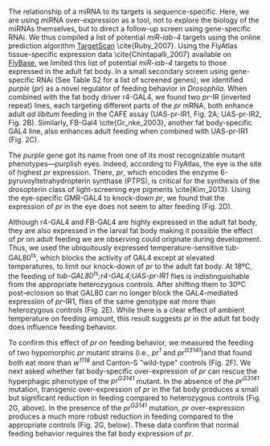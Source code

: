 The relationship of a miRNA to its targets is sequence-specific.
Here, we are using miRNA over-expression as a tool, not to explore the biology of the miRNAs themselves, but to direct a follow-up screen using gene-specific RNAi.
We thus compiled a list of potential _miR-iab-4_ targets using the online prediction algorithm [TargetScan](http://www.targetscan.org/fly_12/) \cite{Ruby_2007}.
Using the FlyAtlas tissue-specific expression data \cite{Chintapalli_2007} available on [FlyBase](http://flybase.org), we limited this list of potential _miR-iab-4_ targets to those expressed in the adult fat body.
In a small secondary screen using gene-specific RNAi (See Table S2 for a list of screened genes), we identified _purple_ (_pr_) as a novel regulator of feeding behavior in _Drosophila_.
When combined with the fat body driver r4-GAL4, we found two _pr_-IR (inverted repeat) lines, each targeting different parts of the _pr_ mRNA, both enhance adult _ad libitum_ feeding in the CAFE assay (UAS-pr-IR1, Fig. 2A; UAS-pr-IR2, Fig. 2B).
Similarly, FB-Gal4 \cite{Gr_nke_2003}, another fat body-specific GAL4 line, also enhances adult feeding when combined with UAS-pr-IR1 (Fig. 2C).

The _purple_ gene got its name from one of its most recognizable mutant phenotypes—purplish eyes.
Indeed, according to FlyAtlas, the eye is the site of highest _pr_ expression.
There, _pr_, which encodes the enzyme 6-pyruvoyltetrahydropterin synthase (PTPS), is critical for the synthesis of the drosopterin class of light-screening eye pigments \cite{Kim_2013}.
Using the eye-specific GMR-GAL4 to knock-down _pr_, we found that the expression of _pr_ in the eye does not seem to alter feeding  (Fig. 2D).

Although r4-GAL4 and FB-GAL4 are highly expressed in the adult fat body, they are also expressed in the larval fat body making it possible the effect of _pr_ on adult feeding we are observing could originate during development.
Thus, we used the ubiquitously expressed temperature-sensitive tub-GAL80<sup>ts</sup>, which blocks the activity of GAL4 except at elevated temperatures, to limit our knock-down of _pr_ to the adult fat body.
At 18ºC, the feeding of _tub-GAL80<sup>ts</sup>;r4-GAL4;UAS-pr-IR1_ flies is indistinguishable from the appropriate heterozygous controls.
After shifting them to 30ºC post-eclosion so that GAL80 can no longer block the GAL4-mediated expression of _pr_-IR1, flies of the same genotype eat more than heterozygous controls (Fig. 2E).
While there is a clear effect of ambient temperature on feeding amount, this result suggests _pr_ in the adult fat body does influence feeding behavior.

To confirm this effect of _pr_ on feeding behavior, we measured the feeding of two hypomorphic _pr_ mutant strains (i.e., _pr<sup>1</sup>_ and _pr<sup>G3141</sup>_)and that found both eat more than _w<sup>1118</sup>_ and Canton-S "wild-type" controls (Fig. 2F).
We next asked whether fat body-specific over-expression of _pr_ can rescue the hyperphagic phenotype of the _pr<sup>G3141</sup>_ mutant.
In the absence of the _pr<sup>G3141</sup>_ mutation, transgenic over-expression of _pr_ in the fat body produces a small but significant reduction in feeding compared to heterozygous controls (Fig. 2G, above).
In the presence of the _pr<sup>G3141</sup>_ mutation, _pr_ over-expression produces a much more robust reduction in feeding compared to the appropriate controls (Fig. 2G, below).
These data confirm that normal feeding behavior requires the fat body expression of _pr_.
